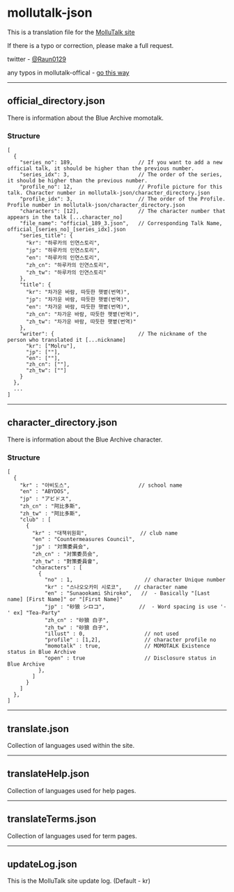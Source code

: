 # mollutalk-json

This is a translation file for the [MolluTalk site](https://mollutalk.com)

If there is a typo or correction, please make a full request.

twitter - [@Raun0129](https://twitter.com/Raun0129)

any typos in mollutalk-offical - [go this way](https://github.com/Raun0129/mollutalk-official)

----
## official_directory.json

There is information about the Blue Archive momotalk.

### Structure
```
[
  {
    "series_no": 189,                     // If you want to add a new official talk, it should be higher than the previous number.
    "series_idx": 3,                      // The order of the series, it should be higher than the previous number.
    "profile_no": 12,                     // Profile picture for this talk. Character number in mollutalk-json/character_directory.json
    "profile_idx": 3,                     // The order of the Profile. Profile number in mollutalk-json/character_directory.json
    "characters": [12],                   // The character number that appears in the talk [...character_no]
    "file_name": "official_189_3.json",   // Corresponding Talk Name, official_[series_no]_[series_idx].json
    "series_title": {
      "kr": "하루카의 인연스토리",
      "jp": "하루카의 인연스토리",
      "en": "하루카의 인연스토리",
      "zh_cn": "하루카의 인연스토리",
      "zh_tw": "하루카의 인연스토리"
    },
    "title": {
      "kr": "차가운 바람, 따듯한 햇볕(번역)",
      "jp": "차가운 바람, 따듯한 햇볕(번역)",
      "en": "차가운 바람, 따듯한 햇볕(번역)",
      "zh_cn": "차가운 바람, 따듯한 햇볕(번역)",
      "zh_tw": "차가운 바람, 따듯한 햇볕(번역)"
    },
    "writer": {                           // The nickname of the person who translated it [...nickname]
      "kr": ["Molru"],
      "jp": [""],
      "en": [""],
      "zh_cn": [""],
      "zh_tw": [""]
    }
  },
  ...
]
```
----
## character_directory.json

There is information about the Blue Archive character.

### Structure
```
[
  {
    "kr" : "아비도스",                      // school name
    "en" : "ABYDOS",
    "jp" : "アビドス",
    "zh_cn" : "阿比多斯",
    "zh_tw" : "阿比多斯",
    "club" : [
      {
        "kr" : "대책위원회",                 // club name
        "en" : "Countermeasures Council",
        "jp" : "対策委員会",
        "zh_cn" : "对策委员会",
        "zh_tw" : "對策委員會",
        "characters" : [
          {
            "no" : 1,                       // character Unique number
            "kr" : "스나오오카미 시로코",    // character name
            "en" : "Sunaookami Shiroko",   //  - Basically "[Last name] [First Name]" or "[First Name]"
            "jp" : "砂狼 シロコ",           //  - Word spacing is use '-' ex] "Tea-Party"
            "zh_cn" : "砂狼 白子",
            "zh_tw" : "砂狼 白子",
            "illust" : 0,                   // not used
            "profile" : [1,2],              // character profile no
            "momotalk" : true,              // MOMOTALK Existence status in Blue Archive
            "open" : true                   // Disclosure status in Blue Archive
          },
        ]
      }
    ]
  },
]
```
----
## translate.json

Collection of languages used within the site.

----
## translateHelp.json

Collection of languages used for help pages.

----
## translateTerms.json

Collection of languages used for term pages.

----
## updateLog.json

This is the MolluTalk site update log. (Default - kr)

